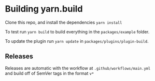 # Building yarn.build

Clone this repo, and install the dependencies `yarn install`

To test run `yarn build` to build everything in the `packages/example` folder.

To update the plugin run `yarn update` in `packages/plugins/plugin-build`.

## Releases

Releases are automatic with the workflow at `.github/workflows/main.yml`
and build off of SemVer tags in the format `v*`
